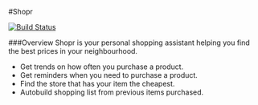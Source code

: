 #Shopr

[![Build Status](https://travis-ci.org/mbwilliams/shopr.svg?branch=master)](https://travis-ci.org/mbwilliams/shopr)

###Overview
Shopr is your personal shopping assistant helping you find the best prices in your neighbourhood.

* Get trends on how often you purchase a product.
* Get reminders when you need to purchase a product.
* Find the store that has your item the cheapest.
* Autobuild shopping list from previous items purchased.
